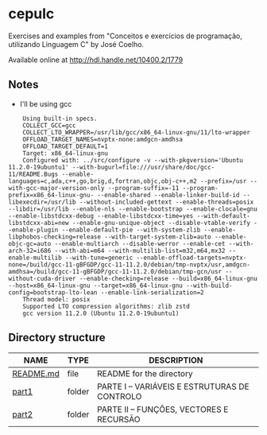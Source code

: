 # cepulc

Exercises and examples from "Conceitos e exercícios de programação, utilizando Linguagem C" by
José Coelho.

Available online at <http://hdl.handle.net/10400.2/1779>

## Notes

- I'll be using gcc
```text
	Using built-in specs.
	COLLECT_GCC=gcc
	COLLECT_LTO_WRAPPER=/usr/lib/gcc/x86_64-linux-gnu/11/lto-wrapper
	OFFLOAD_TARGET_NAMES=nvptx-none:amdgcn-amdhsa
	OFFLOAD_TARGET_DEFAULT=1
	Target: x86_64-linux-gnu
	Configured with: ../src/configure -v --with-pkgversion='Ubuntu 11.2.0-19ubuntu1' --with-bugurl=file:///usr/share/doc/gcc-11/README.Bugs --enable-languages=c,ada,c++,go,brig,d,fortran,objc,obj-c++,m2 --prefix=/usr --with-gcc-major-version-only --program-suffix=-11 --program-prefix=x86_64-linux-gnu- --enable-shared --enable-linker-build-id --libexecdir=/usr/lib --without-included-gettext --enable-threads=posix --libdir=/usr/lib --enable-nls --enable-bootstrap --enable-clocale=gnu --enable-libstdcxx-debug --enable-libstdcxx-time=yes --with-default-libstdcxx-abi=new --enable-gnu-unique-object --disable-vtable-verify --enable-plugin --enable-default-pie --with-system-zlib --enable-libphobos-checking=release --with-target-system-zlib=auto --enable-objc-gc=auto --enable-multiarch --disable-werror --enable-cet --with-arch-32=i686 --with-abi=m64 --with-multilib-list=m32,m64,mx32 --enable-multilib --with-tune=generic --enable-offload-targets=nvptx-none=/build/gcc-11-gBFGDP/gcc-11-11.2.0/debian/tmp-nvptx/usr,amdgcn-amdhsa=/build/gcc-11-gBFGDP/gcc-11-11.2.0/debian/tmp-gcn/usr --without-cuda-driver --enable-checking=release --build=x86_64-linux-gnu --host=x86_64-linux-gnu --target=x86_64-linux-gnu --with-build-config=bootstrap-lto-lean --enable-link-serialization=2
	Thread model: posix
	Supported LTO compression algorithms: zlib zstd
	gcc version 11.2.0 (Ubuntu 11.2.0-19ubuntu1) 
```

## Directory structure

| NAME        | TYPE   | DESCRIPTION                                  |
| ----------- | ------ | -------------------------------------------- |
| [README.md] | file   | README for the directory                     |
| [part1]     | folder | PARTE I – VARIÁVEIS E ESTRUTURAS DE CONTROLO |
| [part2]     | folder | PARTE II – FUNÇÔES, VECTORES E RECURSÃO      |


[README.md]: ./README.md
[part1]: ./part1
[part2]: ./part2
